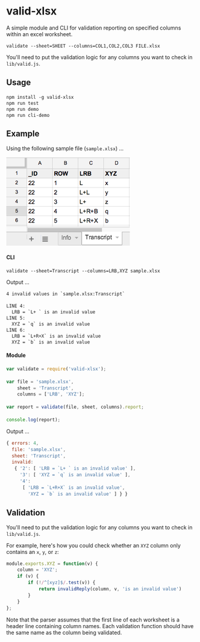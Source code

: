 # valid-xlsx

A simple module and CLI for validation reporting on specified columns within an excel worksheet.

    validate --sheet=SHEET --columns=COL1,COL2,COL3 FILE.xlsx

You'll need to put the validation logic for any columns you want to check in `lib/valid.js`.


## Usage

    npm install -g valid-xlsx
    npm run test
    npm run demo
    npm run cli-demo


## Example

Using the following sample file (`sample.xlsx`) ...

![sample file](sample.png)


#### CLI

    validate --sheet=Transcript --columns=LRB,XYZ sample.xlsx

Output ...

    4 invalid values in `sample.xlsx:Transcript`

    LINE 4:
      LRB = `L+ ` is an invalid value
    LINE 5:
      XYZ = `q` is an invalid value
    LINE 6:
      LRB = `L+R+X` is an invalid value
      XYZ = `b` is an invalid value


#### Module

```javascript
var validate = require('valid-xlsx');

var file = 'sample.xlsx',
    sheet = 'Transcript',
    columns = ['LRB', 'XYZ'];

var report = validate(file, sheet, columns).report;

console.log(report);
```

Output ...

```javascript
{ errors: 4,
  file: 'sample.xlsx',
  sheet: 'Transcript',
  invalid: 
   { '2': [ 'LRB = `L+ ` is an invalid value' ],
     '3': [ 'XYZ = `q` is an invalid value' ],
     '4': 
      [ 'LRB = `L+R+X` is an invalid value',
        'XYZ = `b` is an invalid value' ] } }
```


## Validation

You'll need to put the validation logic for any columns you want to check in `lib/valid.js`.

For example, here's how you could check whether an `XYZ` column only contains an `x`, `y`, or `z`:

```javascript
module.exports.XYZ = function(v) {
    column = 'XYZ';
    if (v) {
        if (!/^[xyz]$/.test(v)) {
            return invalidReply(column, v, 'is an invalid value')
        }
    }
};
```

Note that the parser assumes that the first line of each worksheet is a header line containing column names.  Each validation function should have the same name as the column being validated.
